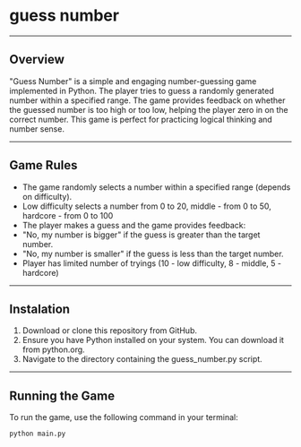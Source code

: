 # guess number
---

## Overview
"Guess Number" is a simple and engaging number-guessing game implemented in Python. The player tries to guess a randomly generated number within a specified range. The game provides feedback on whether the guessed number is too high or too low, helping the player zero in on the correct number. This game is perfect for practicing logical thinking and number sense.

---

## Game Rules
* The game randomly selects a number within a specified range (depends on difficulty).
* Low difficulty selects a number from 0 to 20, middle - from 0 to 50, hardcore - from 0 to 100
* The player makes a guess and the game provides feedback:
* "No, my number is bigger" if the guess is greater than the target number.
* "No, my number is smaller" if the guess is less than the target number.
* Player has limited number of tryings (10 - low difficulty, 8 - middle, 5 - hardcore)
---

## Instalation
1. Download or clone this repository from GitHub.
2. Ensure you have Python installed on your system. You can download it from python.org.
3. Navigate to the directory containing the guess_number.py script.
---

## Running the Game
To run the game, use the following command in your terminal:
```shell
python main.py
```